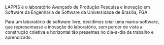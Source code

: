 LAPPIS é o laboratório Avançado de Produção Pesquisa e Inovação em Software  da Engenharia de Software da  Universidade de Brasília, FGA. 

Para um laboratório de software livre, decidimos criar uma marca-software, que representasse a inovação do laboratório, sem perder de vista a construção coletiva e horizontal tão presentes no dia-a-dia de trabalho e aprendizado.